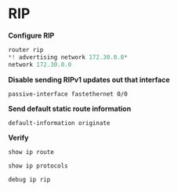 # RIP

**Configure RIP**

```jsx
router rip
*! advertising network 172.30.0.0*
network 172.30.0.0
```

**Disable sending RIPv1 updates out that interface**

`passive-interface fastethernet 0/0`

**Send default static route information**

`default-information originate`

**Verify**

`show ip route`

`show ip protocols`

`debug ip rip`
